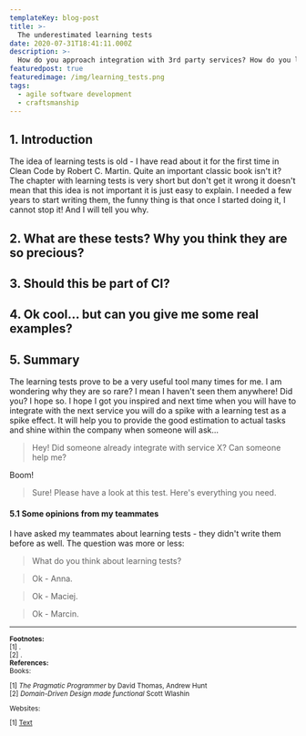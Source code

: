 ```yaml
---
templateKey: blog-post
title: >-
  The underestimated learning tests
date: 2020-07-31T18:41:11.000Z
description: >-
  How do you approach integration with 3rd party services? How do you learn new API which you have to use? Do you write a console app, run and stop it over and over again? If you write a service which will be used by others do you write documentation? Stop wasting time! Learning tests will help you speed up.
featuredpost: true
featuredimage: /img/learning_tests.png
tags:
  - agile software development
  - craftsmanship
---
```

## 1. Introduction
The idea of learning tests is old - I have read about it for the first time in Clean Code by Robert C. Martin. Quite an important classic book isn't it? The chapter with learning tests is very short but don't get it wrong it doesn't mean that this idea is not important it is just easy to explain. I needed a few years to start writing them, the funny thing is that once I started doing it, I cannot stop it! And I will tell you why.

## 2. What are these tests? Why you think they are so precious?

## 3. Should this be part of CI?

## 4. Ok cool... but can you give me some real examples?

## 5. Summary
The learning tests prove to be a very useful tool many times for me. I am wondering why they are so rare? I mean I haven't seen them anywhere! Did you? I hope so. I hope I got you inspired and next time when you will have to integrate with the next service you will do a spike with a learning test as a spike effect. It will help you to provide the good estimation to actual tasks and shine within the company when someone will ask... 
> Hey! Did someone already integrate with service X? Can someone help me?

Boom! 
> Sure! Please have a look at this test. Here's everything you need.

#### 5.1 Some opinions from my teammates
I have asked my teammates about learning tests - they didn't write them before as well. The question was more or less:
> What do you think about learning tests? 

> Ok - Anna.

> Ok - Maciej.

> Ok - Marcin.
- - -
<small>
<b>Footnotes:</b><br/>
[1] .<br/>
[2] .<br/>
<b>References:</b><br/>
Books:<br/>

[1] *The Pragmatic Programmer* by David Thomas, Andrew Hunt<br/>
[2] *Domain-Driven Design made functional* Scott Wlashin<br/>

Websites:<br/>

[1] [Text](https://blog.ploeh.dk/2019/02/11/asynchronous-injection/) <br/>

